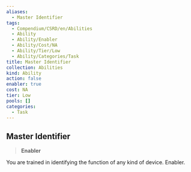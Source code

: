 ```yaml
---
aliases:
  - Master Identifier
tags:
  - Compendium/CSRD/en/Abilities
  - Ability
  - Ability/Enabler
  - Ability/Cost/NA
  - Ability/Tier/Low
  - Ability/Categories/Task
title: Master Identifier
collection: Abilities
kind: Ability
action: false
enabler: true
cost: NA
tier: Low
pools: []
categories:
  - Task
---
```

## Master Identifier    
>**Enabler**  
    
You are trained in identifying the function of any kind of device. Enabler.